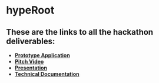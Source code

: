 # hypeRoot

## These are the links to all the hackathon deliverables:
- [**Prototype Application**](https://hyperoot.blurrys.in/)
- [**Pitch Video**](https://youtu.be/DYeGJa73xVM)
- [**Presentation**](https://github.com/BlurryFace04/bitcoin-scaling-hackathon/blob/main/hypeRoot-hackathon-submission/hypeRoot-Presentation.pdf)
- [**Technical Documentation**](https://github.com/BlurryFace04/bitcoin-scaling-hackathon/blob/main/hypeRoot-hackathon-submission/hypeRoot-Project-Documentation.pdf)
